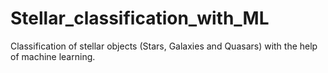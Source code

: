 # Stellar_classification_with_ML
Classification of stellar objects (Stars, Galaxies and Quasars) with the help of machine learning.
